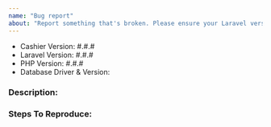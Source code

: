 ```yaml
---
name: "Bug report"
about: "Report something that's broken. Please ensure your Laravel version is still supported: https://laravel.com/docs/releases#support-policy"
---
```


<!-- DO NOT THROW THIS AWAY -->
<!-- Fill out the FULL versions with patch versions -->

- Cashier Version: #.#.#
- Laravel Version: #.#.#
- PHP Version: #.#.#
- Database Driver & Version:

### Description:


### Steps To Reproduce:
